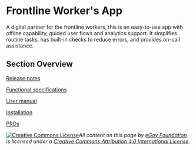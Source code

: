 # Frontline Worker's App

A digital partner for the frontline workers, this is an easy-to-use app with offline capability, guided user flows and analytics support. It simplifies routine tasks, has built-in checks to reduce errors, and provides on-call assistance.

## Section Overview

[Release notes](release-notes/)

[Functional specifications](functional-specifications.md)

[User manual](hcm-app-user-manual/)

[Installation](installation/)

[PRDs](products-requirement-documents-prds/)



[![Creative Commons License](https://i.creativecommons.org/l/by/4.0/80x15.png)_​_](http://creativecommons.org/licenses/by/4.0/)_All content on this page by_ [_eGov Foundation_](https://egov.org.in/) _is licensed under a_ [_Creative Commons Attribution 4.0 International License_](http://creativecommons.org/licenses/by/4.0/)_._
